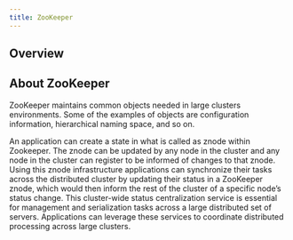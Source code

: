 ```yaml
---
title: ZooKeeper
---
```


Overview
--------

About ZooKeeper
----------

ZooKeeper maintains common objects needed in large clusters environments.  Some of the examples of objects are
configuration information, hierarchical naming space, and so on.

An application can create a state in what is called as znode within Zookeeper. The znode can be updated by
any node in the cluster and any node in the cluster can register to be informed of changes to that znode.
Using this znode infrastructure applications can synchronize their tasks across the distributed cluster
by updating their status in a ZooKeeper znode, which would then
inform the rest of the cluster of a specific node’s status change. This cluster-wide status centralization
service is essential for management and serialization tasks across a large distributed set of servers.
Applications can leverage these services to coordinate distributed processing across large clusters.
